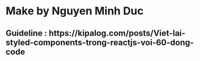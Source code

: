 <h1>Make by Nguyen Minh Duc</h1>
<h2>Guideline : https://kipalog.com/posts/Viet-lai-styled-components-trong-reactjs-voi-60-dong-code</h2>
